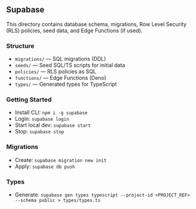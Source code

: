 ## Supabase

This directory contains database schema, migrations, Row Level Security (RLS) policies, seed data, and Edge Functions (if used).

### Structure
- `migrations/` — SQL migrations (DDL)
- `seeds/` — Seed SQL/TS scripts for initial data
- `policies/` — RLS policies as SQL
- `functions/` — Edge Functions (Deno)
- `types/` — Generated types for TypeScript

### Getting Started
- Install CLI: `npm i -g supabase`
- Login: `supabase login`
- Start local dev: `supabase start`
- Stop: `supabase stop`

### Migrations
- Create: `supabase migration new init`
- Apply: `supabase db push`

### Types
- Generate: `supabase gen types typescript --project-id <PROJECT_REF> --schema public > types/types.ts`
